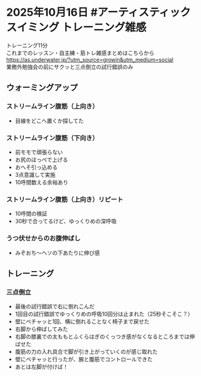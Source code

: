 # 2025年10月16日 #アーティスティックスイミング トレーニング雑感
トレーニング11分  
これまでのレッスン・自主練・筋トレ雑感まとめはこちらから  
https://as.underwater.jp/?utm_source=growin&utm_medium=social  
業務外勉強会の前にサクッと三点倒立の試行錯誤のみ
## ウォーミングアップ
### ストリームライン腹筋（上向き）
- 目線をどこへ置くか探してた
### ストリームライン腹筋（下向き）
- 前モモで頑張らない
- お尻のほっぺで上げる
- おへそ引っ込める
- 3点意識して実施
- 10呼間数える余裕あり
### ストリームライン腹筋（上向き）リピート
- 10呼間の検証
- 30秒で合ってるけど、ゆっくりめの深呼吸
### うつ伏せからのお腹伸ばし
- みぞおち～ヘソの下あたりに伸び感
## トレーニング
### 三点倒立
- 最後の試行錯誤で右に倒れこんだ
- 1回目の試行錯誤でゆっくりめの呼吸10回分は止まれた（25秒そこそこ？）
- 壁にベチャッと1回、横に倒れることなく椅子まで戻せた
- 右脚から伸ばしてみた
- 右脚の膝裏での太ももとふくらはぎのくっつき感がなくなるところまでは伸ばせた
- 腹筋の力の入れ具合で脚が引き上がっていくのが感じ取れた
- 壁にベチャッと行ったが、腕と腹筋でコントロールできた
- あとは左脚が付けば！
